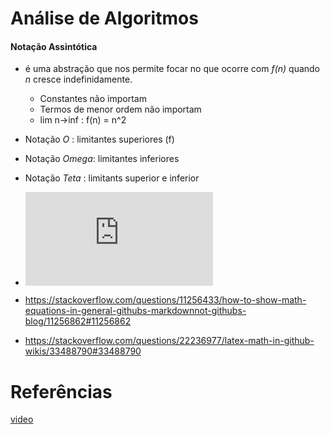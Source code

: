 # Análise de Algoritmos

#### Notação Assintótica
- é uma abstração que nos permite focar no que ocorre com _f(n)_ quando _n_ cresce indefinidamente.
  - Constantes não importam
  - Termos de menor ordem não importam
  - lim n->inf : f(n) = n^2
- Notação *O* : limitantes superiores (f)
- Notação *Omega*: limitantes inferiores
- Notação *Teta* : limitants superior e inferior

- ![equation](http://www.sciweavers.org/tex2img.php?eq=1%2Bsin%28mc%5E2%29&bc=White&fc=Black&im=jpg&fs=12&ff=arev&edit=)

- https://stackoverflow.com/questions/11256433/how-to-show-math-equations-in-general-githubs-markdownnot-githubs-blog/11256862#11256862

- https://stackoverflow.com/questions/22236977/latex-math-in-github-wikis/33488790#33488790



[f1]: http://chart.apis.google.com/chart?cht=tx&chl=m=\frac{m_0}{\sqrt{1-{\frac{v^2}{c^2}}}}
[f2]: http://chart.apis.google.com/chart?cht=tx&chl=E_k=mc^2-m_0c^2
[f3]: http://chart.apis.google.com/chart?cht=tx&chl=E=mc^2
[f4]: http://chart.apis.google.com/chart?cht=tx&chl=m_0c^2

# Referências
[video](https://www.youtube.com/watch?v=gjw7AaOs9P8)
